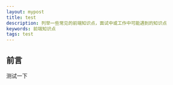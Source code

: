 ```yaml
---
layout: mypost
title: test
description: 列举一些常见的前端知识点，面试中或工作中可能遇到的知识点
keywords: 前端知识点
tags: test
---
```


## 前言
测试一下